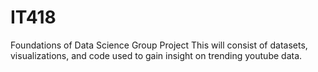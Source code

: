 # IT418
Foundations of Data Science Group Project
This will consist of datasets, visualizations, and code used to gain insight on trending youtube data.
